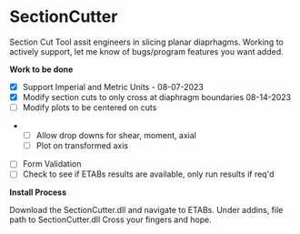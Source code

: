 # SectionCutter

Section Cut Tool assit engineers in slicing planar diaprhagms. Working to actively support, let me know of bugs/program features you want added.

**Work to be done**

- [x] Support Imperial and Metric Units - 08-07-2023
- [x] Modify section cuts to only cross at diaphragm boundaries 08-14-2023
- [ ] Modify plots to be centered on cuts
- - [ ] Allow drop downs for shear, moment, axial
  - [ ] Plot on transformed axis      
- [ ] Form Validation
- [ ] Check to see if ETABs results are available, only run results if req'd

**Install Process**

Download the SectionCutter.dll and navigate to ETABs.
Under addins, file path to SectionCutter.dll
Cross your fingers and hope.
